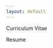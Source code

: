 ```yaml
---
layout: default
---
```


Curriculum Vitae <i class="fa fa-download"> </i>

Resume <i class="fa fa-download"> </i>

<!--

Here are links to my other professional web pages:<br>

<table style="width:100%">
  <tr>
    <td width="15%"><i class="ai ai-google-scholar fa-lg"> </i> </td>
    <td><a href ="https://scholar.google.com/citations?user=wj_yfJMAAAAJ&hl=en&oi=sra">Google Scholar</a></td>
  </tr>
  <tr>
    <td width="15%"><i class="fa fa-linkedin fa-lg"> </i></td>
    <td><a href ="https://www.linkedin.com/in/dasdebasmita">LinkedIn</a></td>
  </tr>
  <tr>
    <td width="15%"><i class="fa fa-github fa-lg"> </i></td>
    <td><a href ="https://github.com/debasmita-das-econ">Github</a></td>
  </tr>

</table>
-->

<!--
[Google Scholar](https://scholar.google.com/citations?user=wj_yfJMAAAAJ&hl=en&oi=sra) <i class="ai ai-google-scholar fa-lg"> </i>  <br>
[LinkedIn](https://www.linkedin.com/in/dasdebasmita) <i class="fa fa-linkedin fa-lg"> </i>  <br>
[Ideas](https://ideas.repec.org/f/pda898.html) <i class="ai ai-ideas-repec fa-lg"> </i> <br>
[Github](https://github.com/debasmita-das-econ) <i class="fa fa-github fa-lg"> </i>  <br>
[ResearchGate](https://www.researchgate.net/profile/Debasmita-Das-3) <i class="ai ai-researchgate fa-lg"> </i>  <br>
[ORCiD](https://orcid.org/0000-0003-3339-570X) <i class="ai ai-orcid fa-lg"> </i>  <br>
-->
<!-- <i class="ai ai-ssrn ai-2x"> </i> -->

<br>


<br><br><br>

